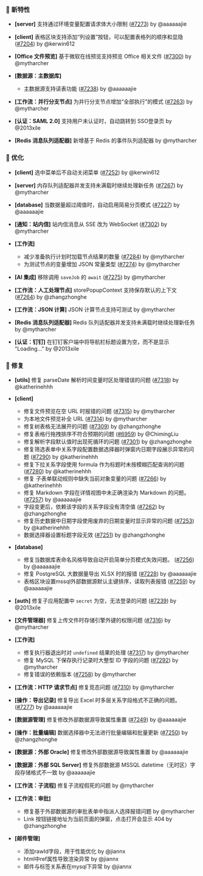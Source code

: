 ### 🎉 新特性

- **[server]** 支持通过环境变量配置请求体大小限制 ([#7273](https://github.com/nocobase/nocobase/pull/7273)) by @aaaaaajie
- **[client]** 表格区块支持添加“列设置”按钮，可以配置表格列的顺序和显隐 ([#7204](https://github.com/nocobase/nocobase/pull/7204)) by @kerwin612
- **[Office 文件预览]** 基于微软在线预览支持预览 Office 相关文件 ([#7300](https://github.com/nocobase/nocobase/pull/7300)) by @mytharcher
- **[数据源：主数据库]**

  - 主数据源支持读表功能 ([#7238](https://github.com/nocobase/nocobase/pull/7238)) by @aaaaaajie
- **[工作流：并行分支节点]** 为并行分支节点增加“全部执行”的模式 ([#7263](https://github.com/nocobase/nocobase/pull/7263)) by @mytharcher
- **[认证：SAML 2.0]** 支持用户未认证时，自动跳转到 SSO登录页 by @2013xile
- **[Redis 消息队列适配器]** 新增基于 Redis 的事件队列适配器 by @mytharcher

### 🚀 优化

- **[client]** 选中菜单后不自动关闭菜单 ([#7252](https://github.com/nocobase/nocobase/pull/7252)) by @kerwin612
- **[server]** 内存队列适配器并发支持未满载时继续处理新任务 ([#7267](https://github.com/nocobase/nocobase/pull/7267)) by @mytharcher
- **[database]** 当数据量超过阈值时，自动启用简易分页模式 ([#7227](https://github.com/nocobase/nocobase/pull/7227)) by @aaaaaajie
- **[通知：站内信]** 站内信消息从 SSE 改为 WebSocket ([#7302](https://github.com/nocobase/nocobase/pull/7302)) by @mytharcher
- **[工作流]**

  - 减少准备执行计划时加载节点结果的数量 ([#7284](https://github.com/nocobase/nocobase/pull/7284)) by @mytharcher
  - 为测试节点的变量增加 JSON 常量类型 ([#7274](https://github.com/nocobase/nocobase/pull/7274)) by @mytharcher
- **[AI 集成]** 移除调用 `saveJob` 的 `await` ([#7275](https://github.com/nocobase/nocobase/pull/7275)) by @mytharcher
- **[工作流：人工处理节点]** storePopupContext 支持保存默认的上下文 ([#7264](https://github.com/nocobase/nocobase/pull/7264)) by @zhangzhonghe
- **[工作流：JSON 计算]** JSON 计算节点支持可测试 by @mytharcher
- **[Redis 消息队列适配器]** Redis 队列适配器并发支持未满载时继续处理新任务 by @mytharcher
- **[认证：钉钉]** 在钉钉客户端中将导航栏标题设置为空，而不是显示 "Loading..." by @2013xile

### 🐛 修复

- **[utils]** 修复 parseDate 解析时间变量时区处理错误的问题 ([#7318](https://github.com/nocobase/nocobase/pull/7318)) by @katherinehhh
- **[client]**

  - 修复文件预览在空 URL 时报错的问题 ([#7315](https://github.com/nocobase/nocobase/pull/7315)) by @mytharcher
  - 为本地文件预览补全 URL ([#7314](https://github.com/nocobase/nocobase/pull/7314)) by @mytharcher
  - 修复树表格无法展开的问题 ([#7309](https://github.com/nocobase/nocobase/pull/7309)) by @zhangzhonghe
  - 修复表格行拖拽排序不符合预期的问题 ([#6959](https://github.com/nocobase/nocobase/pull/6959)) by @ChimingLiu
  - 修复解析字段默认值时出现死循环的问题 ([#7301](https://github.com/nocobase/nocobase/pull/7301)) by @zhangzhonghe
  - 修复筛选表单中关系字段配置数据选择器时弹窗内日期字段展示异常的问题 ([#7290](https://github.com/nocobase/nocobase/pull/7290)) by @katherinehhh
  - 修复下拉关系字段使用 formula 作为标题时未按模糊匹配查询的问题 ([#7280](https://github.com/nocobase/nocobase/pull/7280)) by @katherinehhh
  - 修复 子表单联动规则中缺失当前对象变量的问题 ([#7266](https://github.com/nocobase/nocobase/pull/7266)) by @katherinehhh
  - 修复 Markdown 字段在详情视图中未正确渲染为 Markdown 的问题。 ([#7257](https://github.com/nocobase/nocobase/pull/7257)) by @aaaaaajie
  - 字段变更后，依赖该字段的关系字段没有清空值 ([#7262](https://github.com/nocobase/nocobase/pull/7262)) by @zhangzhonghe
  - 修复历史数据中日期字段使用废弃的日期变量时显示异常的问题 ([#7253](https://github.com/nocobase/nocobase/pull/7253)) by @katherinehhh
  - 数据选择器设置标题字段无效 ([#7251](https://github.com/nocobase/nocobase/pull/7251)) by @zhangzhonghe
- **[database]**

  - 修复当数据库表命名风格导致自动开启简单分页模式失效问题。 ([#7256](https://github.com/nocobase/nocobase/pull/7256)) by @aaaaaajie
  - 修复 PostgreSQL 大数据量导出 XLSX 时的报错 ([#7228](https://github.com/nocobase/nocobase/pull/7228)) by @aaaaaajie
  - 表格区块设置mssql外部数据源默认主键排序，读取列表报错 ([#7259](https://github.com/nocobase/nocobase/pull/7259)) by @aaaaaajie
- **[auth]** 修复子应用配置中 `secret` 为空，无法登录的问题 ([#7239](https://github.com/nocobase/nocobase/pull/7239)) by @2013xile
- **[文件管理器]** 修复上传文件时存储引擎外键的权限问题 ([#7316](https://github.com/nocobase/nocobase/pull/7316)) by @mytharcher
- **[工作流]**

  - 修复执行器退出时对 `undefined` 结果的处理 ([#7317](https://github.com/nocobase/nocobase/pull/7317)) by @mytharcher
  - 修复 MySQL 下保存执行记录时大整型 ID 字段的问题 ([#7292](https://github.com/nocobase/nocobase/pull/7292)) by @mytharcher
  - 修复错误的依赖版本 ([#7258](https://github.com/nocobase/nocobase/pull/7258)) by @mytharcher
- **[工作流：HTTP 请求节点]** 修复竞态问题 ([#7310](https://github.com/nocobase/nocobase/pull/7310)) by @mytharcher
- **[操作：导出记录]** 修复导出 Excel 时多层关系字段格式不正确的问题。 ([#7277](https://github.com/nocobase/nocobase/pull/7277)) by @aaaaaajie
- **[数据源管理]** 修复修改外部数据源导致属性重置 ([#7249](https://github.com/nocobase/nocobase/pull/7249)) by @aaaaaajie
- **[操作：批量编辑]** 数据选择器中无法进行批量编辑和批量更新 ([#7250](https://github.com/nocobase/nocobase/pull/7250)) by @zhangzhonghe
- **[数据源：外部 Oracle]** 修复修改外部数据源导致属性重置 by @aaaaaajie
- **[数据源：外部 SQL Server]** 修复外部数据源 MSSQL datetime（无时区）字段存储格式不一致 by @aaaaaajie
- **[工作流：子流程]** 修复子流程假死的问题 by @mytharcher
- **[工作流：审批]**

  - 修复基于外部数据源的审批表单中指派人选择报错问题 by @mytharcher
  - Link 按钮链接地址为当前页面的弹窗，点击打开会显示 404 by @zhangzhonghe
- **[邮件管理]**

  - 添加rawId字段，用于性能优化 by @jiannx
  - html中ref属性导致渲染异常 by @jiannx
  - 邮件与标签关系表在mysql下异常 by @jiannx
